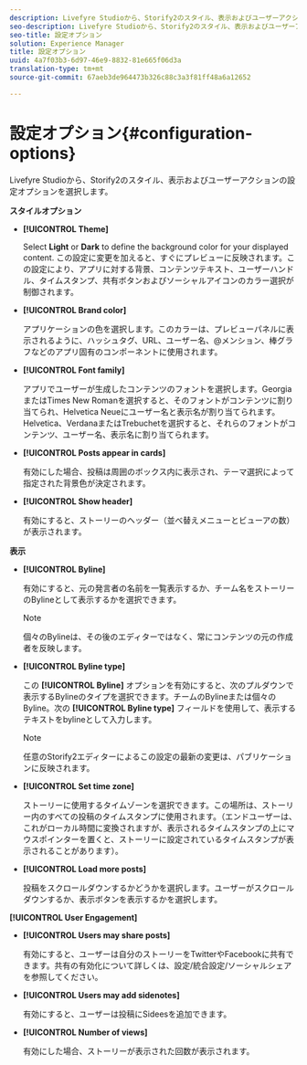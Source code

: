 ```yaml
---
description: Livefyre Studioから、Storify2のスタイル、表示およびユーザーアクションの設定オプションを選択します。
seo-description: Livefyre Studioから、Storify2のスタイル、表示およびユーザーアクションの設定オプションを選択します。
seo-title: 設定オプション
solution: Experience Manager
title: 設定オプション
uuid: 4a7f03b3-6d97-46e9-8832-81e665f06d3a
translation-type: tm+mt
source-git-commit: 67aeb3de964473b326c88c3a3f81ff48a6a12652

---
```



# 設定オプション{#configuration-options}

Livefyre Studioから、Storify2のスタイル、表示およびユーザーアクションの設定オプションを選択します。

**スタイルオプション**

* **[!UICONTROL Theme]**

   Select **Light** or **Dark** to define the background color for your displayed content. この設定に変更を加えると、すぐにプレビューに反映されます。この設定により、アプリに対する背景、コンテンツテキスト、ユーザーハンドル、タイムスタンプ、共有ボタンおよびソーシャルアイコンのカラー選択が制御されます。

* **[!UICONTROL Brand color]**

   アプリケーションの色を選択します。このカラーは、プレビューパネルに表示されるように、ハッシュタグ、URL、ユーザー名、@メンション、棒グラフなどのアプリ固有のコンポーネントに使用されます。

* **[!UICONTROL Font family]**

   アプリでユーザーが生成したコンテンツのフォントを選択します。GeorgiaまたはTimes New Romanを選択すると、そのフォントがコンテンツに割り当てられ、Helvetica Neueにユーザー名と表示名が割り当てられます。Helvetica、VerdanaまたはTrebuchetを選択すると、それらのフォントがコンテンツ、ユーザー名、表示名に割り当てられます。

* **[!UICONTROL Posts appear in cards]**

   有効にした場合、投稿は周囲のボックス内に表示され、テーマ選択によって指定された背景色が決定されます。

* **[!UICONTROL Show header]**

   有効にすると、ストーリーのヘッダー（並べ替えメニューとビューアの数）が表示されます。

**表示**

* **[!UICONTROL Byline]**

   有効にすると、元の発言者の名前を一覧表示するか、チーム名をストーリーのBylineとして表示するかを選択できます。

   >[!NOTE]
   >
   >個々のBylineは、その後のエディターではなく、常にコンテンツの元の作成者を反映します。

* **[!UICONTROL Byline type]**

   この **[!UICONTROL Byline]** オプションを有効にすると、次のプルダウンで表示するBylineのタイプを選択できます。チームのBylineまたは個々のByline。次の **[!UICONTROL Byline type]** フィールドを使用して、表示するテキストをbylineとして入力します。

   >[!NOTE]
   >
   >任意のStorify2エディターによるこの設定の最新の変更は、パブリケーションに反映されます。

* **[!UICONTROL Set time zone]**

   ストーリーに使用するタイムゾーンを選択できます。この場所は、ストーリー内のすべての投稿のタイムスタンプに使用されます。（エンドユーザーは、これがローカル時間に変換されますが、表示されるタイムスタンプの上にマウスポインターを置くと、ストーリーに設定されているタイムスタンプが表示されることがあります）。

* **[!UICONTROL Load more posts]**

   投稿をスクロールダウンするかどうかを選択します。ユーザーがスクロールダウンするか、表示ボタンを表示するかを選択します。

**[!UICONTROL User Engagement]**

* **[!UICONTROL Users may share posts]**

   有効にすると、ユーザーは自分のストーリーをTwitterやFacebookに共有できます。共有の有効化について詳しくは、設定/統合設定/ソーシャルシェアを参照してください。

* **[!UICONTROL Users may add sidenotes]**

   有効にすると、ユーザーは投稿にSideesを追加できます。

* **[!UICONTROL Number of views]**

   有効にした場合、ストーリーが表示された回数が表示されます。

